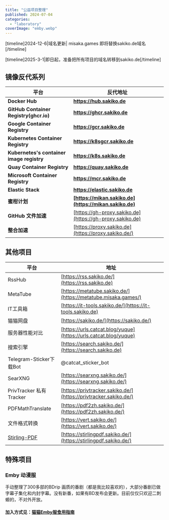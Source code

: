 ```yaml
---
title: "公益项目整理"
published: 2024-07-04
categories: 
  - "laboratory"
coverImage: "emby.webp"
---
```


\[timeline\]2024-12-6|域名更新| misaka.games 即将替换sakiko.de域名\[/timeline\]

\[timeline\]2025-3-1|即日起，准备把所有项目的域名转移到sakiko.de\[/timeline\]

## 镜像反代系列

| 平台 | 反代地址 |
| --- | --- |
| **Docker Hub** | **https://hub.sakiko.de** |
| **GitHub Container Registry(ghcr.io)** | **https://ghcr.sakiko.de** |
| **Google Container Registry** | **https://gcr.sakiko.de** |
| **Kubernetes Container Registry** | **https://k8sgcr.sakiko.de** |
| **Kubernetes's container image registry** | **https://k8s.sakiko.de** |
| **Quay Container Registry** | **https://quay.sakiko.de** |
| **Microsoft Container Registry** | **https://mcr.sakiko.de** |
| **Elastic Stack** | **https://elastic.sakiko.de** |
| **蜜柑计划** | **[https://mikan.sakiko.de](https://mikan.sakiko.de)** |
| **GitHub 文件加速** | [https://gh-proxy.sakiko.de](https://gh-proxy.sakiko.de) |
| **整合加速** | [https://proxy.sakiko.de](https://proxy.sakiko.de/) |

## 其他项目

| 平台 | 地址 |
| --- | --- |
| RssHub | [https://rss.sakiko.de/](https://rss.sakiko.de) |
| MetaTube | [https://metatube.sakiko.de/](https://metatube.misaka.games/) |
| IT工具箱 | [https://it-tools.sakiko.de/](https://it-tools.sakiko.de) |
| 猫猫网盘 | [https://sakiko.de/](https://sakiko.de/) |
| 服务器性能对比 | [https://urls.catcat.blog/yuque](https://urls.catcat.blog/yuque) |
| 搜索引擎 | [https://search.sakiko.de/](https://search.sakiko.de) |
| Telegram-Sticker下载Bot | @catcat\_sticker\_bot |
| SearXNG | [https://searxng.sakiko.de/](https://searxng.sakiko.de/) |
| PrivTracker 私有Tracker | [https://privtracker.sakiko.de/](https://privtracker.sakiko.de/) |
| PDFMathTranslate | [https://pdf2zh.sakiko.de/](https://pdf2zh.sakiko.de/) |
| 文件格式转换 | [https://vert.sakiko.de/](https://vert.sakiko.de/) |
| [Stirling-PDF](https://github.com/Stirling-Tools/Stirling-PDF) | [https://stirlingpdf.sakiko.de/](https://stirlingpdf.sakiko.de/) |

## 特殊项目

### Emby 动漫服

手动整理了300多部的BDrip 画质的番剧（都是我比较喜欢的），大部分番剧已做字幕子集化和内封字幕。没有新番，如果有BD发布会更新。目前仅仅只欢迎二刺螈的，不对外开放。

#### 加入方式见：[猫猫Emby服食用指南](https://catcat.blog/catcat-emby.html)

<picture>
    <source srcset="https://s3.catcat.blog/images/2024/07/image-1.avif" type="image/avif">
    <source srcset="https://s3.catcat.blog/images/2024/07/image-1.webp" type="image/webp">
    <img src="https://s3.catcat.blog/images/2024/07/image-1.jpg" alt="" loading="lazy">
</picture>

<picture>
    <source srcset="https://s3.catcat.blog/images/2024/07/image-2.avif" type="image/avif">
    <source srcset="https://s3.catcat.blog/images/2024/07/image-2.webp" type="image/webp">
    <img src="https://s3.catcat.blog/images/2024/07/image-2.jpg" alt="" loading="lazy">
</picture>

<picture>
    <source srcset="https://s3.catcat.blog/images/2024/07/image-3.avif" type="image/avif">
    <source srcset="https://s3.catcat.blog/images/2024/07/image-3.webp" type="image/webp">
    <img src="https://s3.catcat.blog/images/2024/07/image-3.jpg" alt="" loading="lazy">
</picture>

<picture>
    <source srcset="https://s3.catcat.blog/images/2024/07/image-4.avif" type="image/avif">
    <source srcset="https://s3.catcat.blog/images/2024/07/image-4.webp" type="image/webp">
    <img src="https://s3.catcat.blog/images/2024/07/image-4.jpg" alt="" loading="lazy">
</picture>

